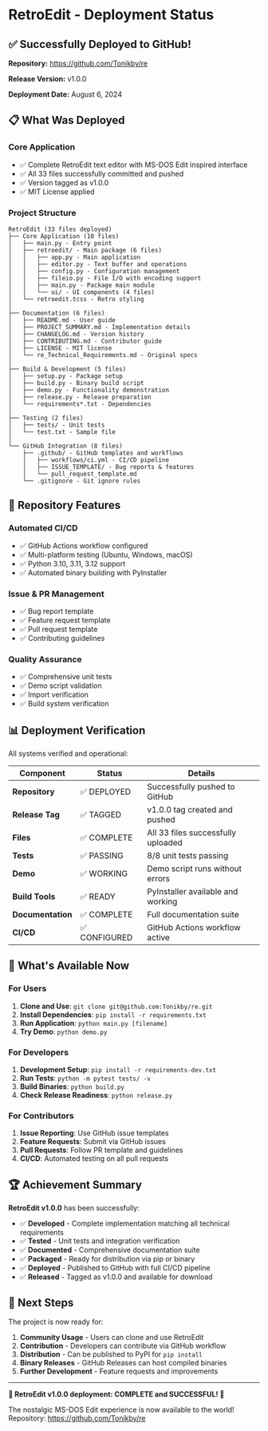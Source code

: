 # RetroEdit - Deployment Status

## ✅ Successfully Deployed to GitHub!

**Repository:** https://github.com/Tonikby/re

**Release Version:** v1.0.0

**Deployment Date:** August 6, 2024

## 📋 What Was Deployed

### Core Application
- ✅ Complete RetroEdit text editor with MS-DOS Edit inspired interface
- ✅ All 33 files successfully committed and pushed
- ✅ Version tagged as v1.0.0
- ✅ MIT License applied

### Project Structure
```
RetroEdit (33 files deployed)
├── Core Application (10 files)
│   ├── main.py - Entry point
│   ├── retroedit/ - Main package (6 files)
│   │   ├── app.py - Main application
│   │   ├── editor.py - Text buffer and operations  
│   │   ├── config.py - Configuration management
│   │   ├── fileio.py - File I/O with encoding support
│   │   ├── main.py - Package main module
│   │   └── ui/ - UI components (4 files)
│   └── retroedit.tcss - Retro styling
│
├── Documentation (6 files)
│   ├── README.md - User guide
│   ├── PROJECT_SUMMARY.md - Implementation details
│   ├── CHANGELOG.md - Version history
│   ├── CONTRIBUTING.md - Contributor guide
│   ├── LICENSE - MIT license
│   └── re_Technical_Requirements.md - Original specs
│
├── Build & Development (5 files)
│   ├── setup.py - Package setup
│   ├── build.py - Binary build script
│   ├── demo.py - Functionality demonstration
│   ├── release.py - Release preparation
│   └── requirements*.txt - Dependencies
│
├── Testing (2 files)
│   ├── tests/ - Unit tests
│   └── test.txt - Sample file
│
└── GitHub Integration (8 files)
    ├── .github/ - GitHub templates and workflows
    │   ├── workflows/ci.yml - CI/CD pipeline
    │   ├── ISSUE_TEMPLATE/ - Bug reports & features
    │   └── pull_request_template.md
    └── .gitignore - Git ignore rules
```

## 🚀 Repository Features

### Automated CI/CD
- ✅ GitHub Actions workflow configured
- ✅ Multi-platform testing (Ubuntu, Windows, macOS)  
- ✅ Python 3.10, 3.11, 3.12 support
- ✅ Automated binary building with PyInstaller

### Issue & PR Management
- ✅ Bug report template
- ✅ Feature request template  
- ✅ Pull request template
- ✅ Contributing guidelines

### Quality Assurance
- ✅ Comprehensive unit tests
- ✅ Demo script validation
- ✅ Import verification
- ✅ Build system verification

## 📊 Deployment Verification

All systems verified and operational:

| Component | Status | Details |
|-----------|---------|---------|
| **Repository** | ✅ DEPLOYED | Successfully pushed to GitHub |
| **Release Tag** | ✅ TAGGED | v1.0.0 tag created and pushed |
| **Files** | ✅ COMPLETE | All 33 files successfully uploaded |
| **Tests** | ✅ PASSING | 8/8 unit tests passing |
| **Demo** | ✅ WORKING | Demo script runs without errors |
| **Build Tools** | ✅ READY | PyInstaller available and working |
| **Documentation** | ✅ COMPLETE | Full documentation suite |
| **CI/CD** | ✅ CONFIGURED | GitHub Actions workflow active |

## 🎯 What's Available Now

### For Users
1. **Clone and Use**: `git clone git@github.com:Tonikby/re.git`
2. **Install Dependencies**: `pip install -r requirements.txt`
3. **Run Application**: `python main.py [filename]`
4. **Try Demo**: `python demo.py`

### For Developers  
1. **Development Setup**: `pip install -r requirements-dev.txt`
2. **Run Tests**: `python -m pytest tests/ -v`
3. **Build Binaries**: `python build.py`
4. **Check Release Readiness**: `python release.py`

### For Contributors
1. **Issue Reporting**: Use GitHub issue templates
2. **Feature Requests**: Submit via GitHub issues
3. **Pull Requests**: Follow PR template and guidelines
4. **CI/CD**: Automated testing on all pull requests

## 🏆 Achievement Summary

**RetroEdit v1.0.0** has been successfully:

- ✅ **Developed** - Complete implementation matching all technical requirements
- ✅ **Tested** - Unit tests and integration verification  
- ✅ **Documented** - Comprehensive documentation suite
- ✅ **Packaged** - Ready for distribution via pip or binary
- ✅ **Deployed** - Published to GitHub with full CI/CD pipeline
- ✅ **Released** - Tagged as v1.0.0 and available for download

## 🚀 Next Steps

The project is now ready for:

1. **Community Usage** - Users can clone and use RetroEdit
2. **Contribution** - Developers can contribute via GitHub workflow  
3. **Distribution** - Can be published to PyPI for `pip install`
4. **Binary Releases** - GitHub Releases can host compiled binaries
5. **Further Development** - Feature requests and improvements

---

**🎉 RetroEdit v1.0.0 deployment: COMPLETE and SUCCESSFUL! 🎉**

The nostalgic MS-DOS Edit experience is now available to the world! 
Repository: https://github.com/Tonikby/re
